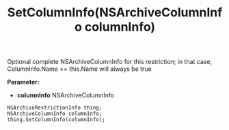 ﻿---
uid: crmscript_ref_NSArchiveRestrictionInfo_SetColumnInfo
title: SetColumnInfo(NSArchiveColumnInfo columnInfo)
intellisense: NSArchiveRestrictionInfo.SetColumnInfo
keywords: NSArchiveRestrictionInfo, GetColumnInfo
so.topic: reference
---

Optional complete NSArchiveColumnInfo for this restriction; in that case, ColumnInfo.Name == this.Name will always be true

**Parameter:** 
 - **columnInfo** NSArchiveColumnInfo

```crmscript
NSArchiveRestrictionInfo thing;
NSArchiveColumnInfo columnInfo;
thing.SetColumnInfo(columnInfo);
```

